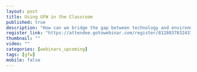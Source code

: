 ```yaml
---
layout: post
title: Using GFW in the Classroom
published: true
description: "How can we bridge the gap between technology and environmental education? This webinar will introduce Global Forest Watch as a teaching tool for middle and high school classrooms. Our guest speaker is Dr. Yvonne Andres from Global SchoolNet, who will share how she has used GFW to engage students, discuss lessons learned from her experiences, and share tips for smoothly…"
register_link: "https://attendee.gotowebinar.com/register/8128037832437556226"
thumbnail: ""
video: ""
categories: [webinars_upcoming]
tags: [gfw]
mobile: false
---
```



<div id="desktopContent" class="content">
  <div class="video">
    <iframe width="560" height="315" src="" frameborder="0" allowfullscreen></iframe>
  </div>
</div>

<div id="mobileContent" class="content">
</div>
